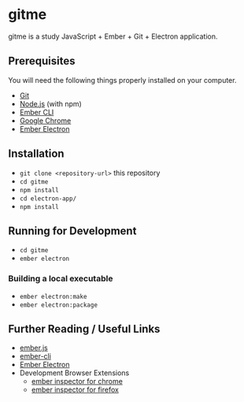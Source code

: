 # gitme

gitme is a study JavaScript + Ember + Git + Electron application.

## Prerequisites

You will need the following things properly installed on your computer.

* [Git](https://git-scm.com/)
* [Node.js](https://nodejs.org/) (with npm)
* [Ember CLI](https://ember-cli.com/)
* [Google Chrome](https://google.com/chrome/)
* [Ember Electron](https://ember-electron.js.org/docs/guides/installation)

## Installation

* `git clone <repository-url>` this repository
* `cd gitme`
* `npm install`
* `cd electron-app/`
* `npm install`

## Running for Development

* `cd gitme`
* `ember electron`

### Building a local executable

* `ember electron:make`
* `ember electron:package`

## Further Reading / Useful Links

* [ember.js](https://emberjs.com/)
* [ember-cli](https://ember-cli.com/)
* [Ember Electron](https://ember-electron.js.org/)
* Development Browser Extensions
  * [ember inspector for chrome](https://chrome.google.com/webstore/detail/ember-inspector/bmdblncegkenkacieihfhpjfppoconhi)
  * [ember inspector for firefox](https://addons.mozilla.org/en-US/firefox/addon/ember-inspector/)

